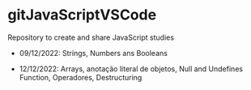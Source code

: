 # gitJavaScriptVSCode
Repository to create and share JavaScript studies

- 09/12/2022: Strings, Numbers ans Booleans

- 12/12/2022: Arrays, anotação literal de objetos, Null and Undefines
              Function, Operadores, Destructuring
